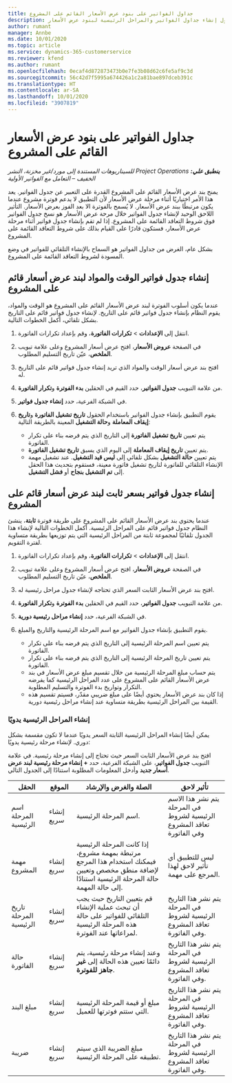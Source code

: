 ```yaml
---
title: جداول الفواتير على بنود عرض الأسعار القائم على المشروع
description: يقدم هذا الموضوع معلومات حول إنشاء جداول الفواتير والمراحل الرئيسية لبنود عرض الأسعار.
author: rumant
manager: Annbe
ms.date: 10/01/2020
ms.topic: article
ms.service: dynamics-365-customerservice
ms.reviewer: kfend
ms.author: rumant
ms.openlocfilehash: 0ecaf4d872873473b0e7fe3b08d62c6fe5af9c3d
ms.sourcegitcommit: 56c42d7f5995a674426a1c2a81bae897dceb391c
ms.translationtype: HT
ms.contentlocale: ar-SA
ms.lasthandoff: 10/01/2020
ms.locfileid: "3907819"
---
```

# <a name="invoice-schedules-on-project-based-quote-lines"></a>جداول الفواتير على بنود عرض الأسعار القائم على المشروع

_**ينطبق علي:** ‏‫Project Operations للسيناريوهات المستندة إلى مورد/غير مخزنة‬، ‏‫النشر الخفيف – التعامل مع الفواتير الأولية‬_

يمنح بند عرض الأسعار القائم على المشروع القدرة على التعبير عن جدول الفواتير. يعد هذا الأمر اختياريًا أثناء مرحلة عرض الأسعار لأن التطبيق لا يدعم فوترة مشروع عندما يكون مرتبطًا ببند عرض الأسعار. لا يُسمح بالفوترة الا بعد الفوز بعرض الأسعار. التأثير اللاحق الوحيد لإنشاء جدول الفواتير خلال مرحة عرض الأسعار هو نسخ جدول الفواتير فوق شروط التعاقد القائمة على المشروع. إذا لم تقم بإنشاء جدول فواتير أثناء مرحلة عرض الأسعار، فستكون قادرًا على القيام بذلك على شروط التعاقد القائمة على المشروع.

بشكل عام، الغرض من جداول الفواتير هو السماح بالإنشاء التلقائي للفواتير في وضع المسودة لشروط التعاقد القائمة على المشروع. 

## <a name="create-a-time-and-material-invoice-schedule-for-a-project-based-quote-line"></a>إنشاء جدول فواتير الوقت والمواد لبند عرض أسعار قائم على المشروع

عندما يكون أسلوب الفوترة لبند عرض الأسعار القائم على المشروع هو الوقت والمواد، يقوم النظام بإنشاء جدول فواتير قائم على التاريخ. لإنشاء جدول فواتير قائم على التاريخ بشكل تلقائي، أكمل الخطوات التالية.

1. انتقل إلى **الإعدادات** > **تكرارات الفاتورة**، وقم بإعداد تكرارات الفاتورة.
2. في الصفحة **عروض الأسعار**، افتح عرض أسعار المشروع وعلى علامة تبويب **الملخص**، عيّن تاريخ التسليم المطلوب.
3. افتح بند عرض أسعار الوقت والمواد الذي تريد إنشاء جدول فواتير قائم على التاريخ له. 
4. من علامة التبويب **جدول الفواتير**، حدد القيم في الحقلين **بدء الفوترة** و**تكرار الفاتورة**. 
5. في الشبكة الفرعية، حدد **إنشاء جدول فواتير**.
6. يقوم التطبيق بإنشاء جدول الفواتير باستخدام الحقول **تاريخ تشغيل الفاتورة** و**تاريخ إيقاف المعاملة** و**حالة التشغيل** المعينة بالطريقة التالية:

    - يتم تعيين **تاريخ تشغيل الفاتورة** إلى التاريخ الذي يتم فرضه بناء على تكرار الفاتورة.
    - يتم تعيين **تاريخ إيقاف المعاملة** إلى اليوم الذي يسبق **تاريخ تشغيل الفاتورة**.
    - يتم تعيين **حالة التشغيل** بشكل تلقائي إلى **ليس قيد التشغيل**. عند تشغيل مهمة الإنشاء التلقائي للفاتورة لتاريخ تشغيل فاتورة معينة، فستقوم بتحديث هذا الحقل إلى **تم التشغيل بنجاح** أو **فشل التشغيل**.

## <a name="create-a-fixed-price-invoice-schedule-for-a-project-based-quote-line"></a>إنشاء جدول فواتير بسعر ثابت لبند عرض أسعار قائم على المشروع

عندما يحتوي بند عرض الأسعار القائم على المشروع على طريقة فوترة **ثابتة**، ينشئ النظام جدول فواتير قائم على المراحل الرئيسية. أكمل الخطوات التالية لإنشاء هذا الجدول تلقائيًا لمجموعة ثابتة من المراحل الرئيسية التي يتم توزيعها بطريقة متساوية لفترة التقويم.

1. انتقل إلى **الإعدادات** > **تكرارات الفاتورة**، وقم بإعداد تكرارات الفاتورة.
2. في الصفحة **عروض الأسعار**، افتح عرض أسعار المشروع وعلى علامة تبويب **الملخص**، عيّن تاريخ التسليم المطلوب.
3. افتح بند عرض الأسعار الثابت السعر الذي تحتاجه لإنشاء جدول مراحل رئيسية له. 
4. من علامة التبويب **جدول الفواتير**، حدد القيم في الحقلين **بدء الفوترة** و**تكرار الفاتورة**. 
5. في الشبكة الفرعية، حدد **إنشاء مراحل رئيسية دورية‬**.
6. يقوم التطبيق بإنشاء جدول الفواتير مع اسم المرحلة الرئيسية والتاريخ والمبلغ.

    - يتم تعيين اسم المرحلة الرئيسية إلى التاريخ الذي يتم فرضه بناء على تكرار الفاتورة.
    - يتم تعيين تاريخ المرحلة الرئيسية إلى التاريخ الذي يتم فرضه بناء على تكرار الفاتورة.
    - يتم حساب مبلغ المرحلة الرئيسية من خلال تقسيم مبلغ عرض الأسعار في بند عرض الأسعار القائم على المشروع على عدد المراحل الرئيسية كما يفرضه التكرار وتواريخ بدء الفوترة والتسليم المطلوبة.
    - إذا كان بند عرض الأسعار يحتوي أيضًا على مبلغ ضريبي مقدّر، فسيتم تقسيم هذه القيمة بين المراحل الرئيسية بطريقة متساوية عند إنشاء مراحل رئيسية دورية.

### <a name="manually-create-milestones"></a>إنشاء المراحل الرئيسية يدويًا

يمكن أيضًا إنشاء المراحل الرئيسية الثابتة السعر يدويًا عندما لا تكون مقسمة بشكل دوري. لإنشاء مرحلة رئيسية يدويًا:

افتح بند عرض الأسعار الثابت السعر حيث تحتاج إلى إنشاء مرحلة رئيسية. في علامة التبويب **جدول الفواتير**، على الشبكة الفرعية، حدد **+ إنشاء مرحلة رئيسية لبند عرض أسعار جديد** وأدخل المعلومات المطلوبة استنادًا إلى الجدول التالي.

| **الحقل** | **الموقع** | **الصلة والغرض والإرشاد** | **تأثير لاحق** |
| --- | --- | --- | --- |
| اسم المرحلة الرئيسية | إنشاء سريع | اسم المرحلة الرئيسية. | يتم نشر هذا الاسم في المرحلة الرئيسية لشروط تعاقد المشروع وفي الفاتورة |
| مهمة المشروع | إنشاء سريع | إذا كانت المرحلة الرئيسية مرتبطة بمهمة مشروع، فيمكنك استخدام هذا المرجع لإضافة منطق مخصص وتعيين حالة المرحلة الرئيسية استنادًا إلى حالة المهمة. | ليس للتطبيق أي تأثير لاحق لهذا المرجع على مهمة. |
| تاريخ المرحلة الرئيسية | إنشاء سريع | قم بتعيين التاريخ حيث يجب أن تبحث عملية الإنشاء التلقائي للفواتير على حالة هذه المرحلة الرئيسية لمراعاتها عند الفوترة. | يتم نشر هذا التاريخ في المرحلة الرئيسية لشروط تعاقد المشروع وفي الفاتورة. |
| حالة الفاتورة | إنشاء سريع | وعند إنشاء مرحلة رئيسية، يتم دائمًا تعيين هذه الحالة إلى **غير جاهز للفوترة**. | يتم نشر هذا التاريخ في المرحلة الرئيسية لشروط تعاقد المشروع وفي الفاتورة. |
| مبلغ البند | إنشاء سريع | مبلغ أو قيمة المرحلة الرئيسية التي ستتم فوترتها للعميل. | يتم نشر هذا التاريخ في المرحلة الرئيسية لشروط تعاقد المشروع وفي الفاتورة. |
| ضريبة | إنشاء سريع | مبلغ الضريبة الذي سيتم تطبيقه على المرحلة الرئيسية. | يتم نشر هذا التاريخ في المرحلة الرئيسية لشروط تعاقد المشروع وفي الفاتورة. |